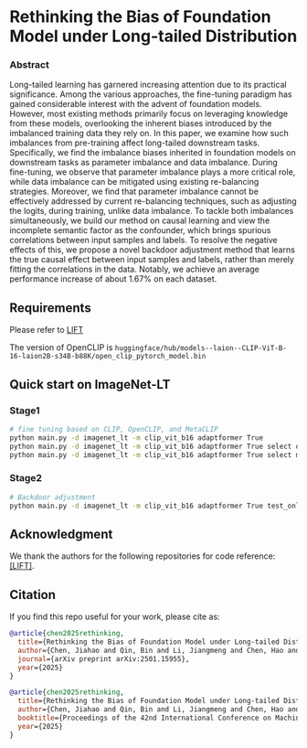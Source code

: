 # Rethinking the Bias of Foundation Model under Long-tailed Distribution

### Abstract 
Long-tailed learning has garnered increasing attention due to its practical significance. Among the various approaches, the fine-tuning paradigm has gained considerable interest with the advent of foundation models. However, most existing methods primarily focus on leveraging knowledge from these models, overlooking the inherent biases introduced by the imbalanced training data they rely on. In this paper, we examine how such imbalances from pre-training affect long-tailed downstream tasks. Specifically, we find the imbalance biases inherited in foundation models on downstream tasks as parameter imbalance and data imbalance. During fine-tuning, we observe that parameter imbalance plays a more critical role, while data imbalance can be mitigated using existing re-balancing strategies. Moreover, we find that parameter imbalance cannot be effectively addressed by current re-balancing techniques, such as adjusting the logits, during training, unlike data imbalance. To tackle both imbalances simultaneously, we build our method on causal learning and view the incomplete semantic factor as the confounder, which brings spurious correlations between input samples and labels. To resolve the negative effects of this, we propose a novel backdoor adjustment method that learns the true causal effect between input samples and labels, rather than merely fitting the correlations in the data. Notably, we achieve an average performance increase of about $1.67\%$ on each dataset.


## Requirements
Please refer to [LIFT](https://github.com/shijxcs/LIFT/blob/main/)

The  version of OpenCLIP is ```huggingface/hub/models--laion--CLIP-ViT-B-16-laion2B-s34B-b88K/open_clip_pytorch_model.bin```


## Quick start on ImageNet-LT
### Stage1 

```bash
# fine tuning based on CLIP, OpenCLIP, and MetaCLIP
python main.py -d imagenet_lt -m clip_vit_b16 adaptformer True
python main.py -d imagenet_lt -m clip_vit_b16 adaptformer True select open
python main.py -d imagenet_lt -m clip_vit_b16 adaptformer True select meta
```

### Stage2

```bash
# Backdoor adjustment
python main.py -d imagenet_lt -m clip_vit_b16 adaptformer True test_only True clip_model_path $CLIP_model_finetune_dir metaclip_model_path $MetaCLIP_model_finetune_dir openclip_model_path $OpenCLIP_model_finetune_dir 
```

## Acknowledgment

We thank the authors for the following repositories for code reference: [[LIFT]](https://github.com/shijxcs/LIFT/blob/main/).


## Citation

If you find this repo useful for your work, please cite as:

```bibtex
@article{chen2025rethinking,
  title={Rethinking the Bias of Foundation Model under Long-tailed Distribution},
  author={Chen, Jiahao and Qin, Bin and Li, Jiangmeng and Chen, Hao and Su, Bing},
  journal={arXiv preprint arXiv:2501.15955},
  year={2025}
}

@article{chen2025rethinking,
  title={Rethinking the Bias of Foundation Model under Long-tailed Distribution},
  author={Chen, Jiahao and Qin, Bin and Li, Jiangmeng and Chen, Hao and Su, Bing},
  booktitle={Proceedings of the 42nd International Conference on Machine Learning},
  year={2025}
}
```